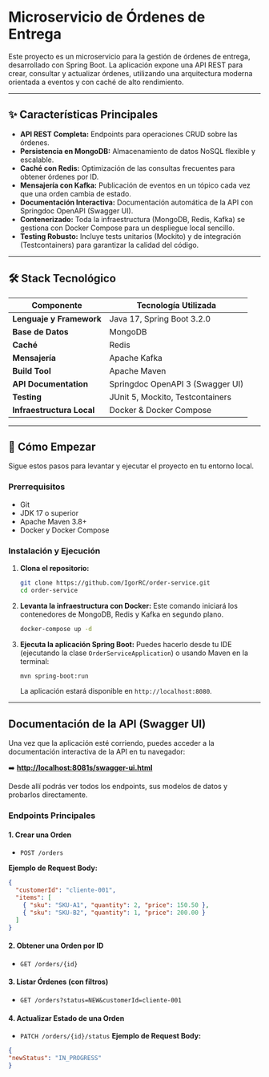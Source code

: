 # Microservicio de Órdenes de Entrega

Este proyecto es un microservicio para la gestión de órdenes de entrega, desarrollado con Spring Boot. La aplicación expone una API REST para crear, consultar y actualizar órdenes, utilizando una arquitectura moderna orientada a eventos y con caché de alto rendimiento.

---
## ✨ Características Principales

* **API REST Completa:** Endpoints para operaciones CRUD sobre las órdenes.
* **Persistencia en MongoDB:** Almacenamiento de datos NoSQL flexible y escalable.
* **Caché con Redis:** Optimización de las consultas frecuentes para obtener órdenes por ID.
* **Mensajería con Kafka:** Publicación de eventos en un tópico cada vez que una orden cambia de estado.
* **Documentación Interactiva:** Documentación automática de la API con Springdoc OpenAPI (Swagger UI).
* **Contenerizado:** Toda la infraestructura (MongoDB, Redis, Kafka) se gestiona con Docker Compose para un despliegue local sencillo.
* **Testing Robusto:** Incluye tests unitarios (Mockito) y de integración (Testcontainers) para garantizar la calidad del código.

---
## 🛠️ Stack Tecnológico

| Componente              | Tecnología Utilizada                                     |
| ----------------------- | -------------------------------------------------------- |
| **Lenguaje y Framework**| Java 17, Spring Boot 3.2.0                               |
| **Base de Datos** | MongoDB                                                  |
| **Caché** | Redis                                                    |
| **Mensajería** | Apache Kafka                                             |
| **Build Tool** | Apache Maven                                             |
| **API Documentation** | Springdoc OpenAPI 3 (Swagger UI)                         |
| **Testing** | JUnit 5, Mockito, Testcontainers                         |
| **Infraestructura Local** | Docker & Docker Compose                                  |

---
## 🚀 Cómo Empezar

Sigue estos pasos para levantar y ejecutar el proyecto en tu entorno local.

### Prerrequisitos
* Git
* JDK 17 o superior
* Apache Maven 3.8+
* Docker y Docker Compose

### Instalación y Ejecución

1.  **Clona el repositorio:**
    ```bash
    git clone https://github.com/IgorRC/order-service.git
    cd order-service
    ```

2.  **Levanta la infraestructura con Docker:**
    Este comando iniciará los contenedores de MongoDB, Redis y Kafka en segundo plano.
    ```bash
    docker-compose up -d
    ```

3.  **Ejecuta la aplicación Spring Boot:**
    Puedes hacerlo desde tu IDE (ejecutando la clase `OrderServiceApplication`) o usando Maven en la terminal:
    ```bash
    mvn spring-boot:run
    ```
    La aplicación estará disponible en `http://localhost:8080`.

---
## <caption> Documentación de la API (Swagger UI)

Una vez que la aplicación esté corriendo, puedes acceder a la documentación interactiva de la API en tu navegador:

➡️ **[http://localhost:8081s/swagger-ui.html](http://localhost:8080/swagger-ui.html)**

Desde allí podrás ver todos los endpoints, sus modelos de datos y probarlos directamente.

### Endpoints Principales

#### 1. Crear una Orden
* `POST /orders`

**Ejemplo de Request Body:**
```json
{
  "customerId": "cliente-001",
  "items": [
    { "sku": "SKU-A1", "quantity": 2, "price": 150.50 },
    { "sku": "SKU-B2", "quantity": 1, "price": 200.00 }
  ]
}
```

#### 2. Obtener una Orden por ID
* `GET /orders/{id}`

#### 3. Listar Órdenes (con filtros)
* `GET /orders?status=NEW&customerId=cliente-001`

#### 4. Actualizar Estado de una Orden
* `PATCH /orders/{id}/status`
**Ejemplo de Request Body:**
```json
{
"newStatus": "IN_PROGRESS"
}
```